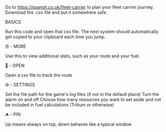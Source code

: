 Go to https://spansh.co.uk/fleet-carrier to plan your fleet carrier journey.
Download the .csv file and put it somewhere safe.

BASICS

Run this code and open that csv file.
The next system should automatically get copied to your clipboard each time you jump.


☰ - MORE
  
  Use this to view additional stats, such as your route and your fuel.
  
  
📁 - OPEN

  Open a csv file to track the route
  
  
 ⚙ - SETTINGS
 
  Set the file path for the game's log files (if not in the default place)
  Turn the alarm on and off
  Choose how many resources you want to set aside and not be included in fuel calculations (Tritium or otherwise)
  
 
 ⮝ - PIN
 
   Up means always on top, down behaves like a typical window
